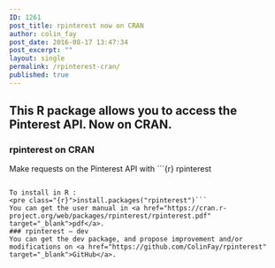 ```yaml
---
ID: 1261
post_title: rpinterest now on CRAN
author: colin_fay
post_date: 2016-08-17 13:47:34
post_excerpt: ""
layout: single
permalink: /rpinterest-cran/
published: true
---
```

## This R package allows you to access the Pinterest API. Now on CRAN.
<!--more-->
### rpinterest on CRAN
Make requests on the Pinterest API with ```{r} 
rpinterest
```, an R package now available on <a href="https://cran.r-project.org/web/packages/rpinterest/index.html" target="_blank">CRAN</a>.

To install in R :
<pre class="{r}">install.packages("rpinterest")```
You can get the user manual in <a href="https://cran.r-project.org/web/packages/rpinterest/rpinterest.pdf" target="_blank">pdf</a>.
### rpinterest — dev
You can get the dev package, and propose improvement and/or modifications on <a href="https://github.com/ColinFay/rpinterest" target="_blank">GitHub</a>.
